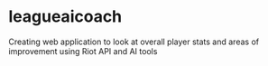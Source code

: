 # leagueaicoach

Creating web application to look at overall player stats and areas of improvement using Riot API and AI tools
